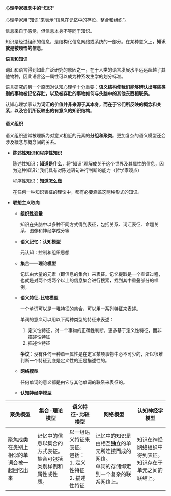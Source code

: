 #### 心理学家概念中的“知识”

心理学家用“知识”来表示“信息在记忆中的存贮、整合和组织”。

信息来自于感觉，但信息本身不等同于知识。

知识是经过组织的信息，是结构化信息网络或系统的一部分。在某种意义上，**知识就是被领悟的信息**。

**语言和知识**

词汇和语言得到如此广泛研究的原因之一，在于人类的语言发展水平远远超越了其他物种，因此语言这一属性可以成为种系发生学的划分标准。

语言研究的另一个原因对认知心理学十分重要：**语义结构使我们能够辨认出哪些类别的事物被记忆存贮，以及被存贮的事物如何与头脑中的其他东西相联系。**

认知心理学家认为**词汇的价值并非来源于其本身，而在于它们所反映的概念和关系，以及它们所反映出的有意义的知识结构**。

#### 语义组织

语义组织通常被理解为对意义相近的元素的**分组和聚类**。更加复杂的语义模型还会涉及概念与概念间的关系。

- **陈述性知识和程序性知识**

    陈述性知识：**知道是什么**，将“知识”理解成关于这个世界及其属性的信息，因为这种知识让我们具有对陈述语句进行判断的能力（哲学家观点）

    程序性知识：**知道怎么做**

    在任何一种知识表征的理论中，都有必要涵盖这两种形式的知识。

- **联想主义取向**

    - **组织性变量**

        知识在头脑中以多种不同方式得到表征，包括关系、词汇表征、命题关系、图像和神经学成分等

    - **语义记忆：认知模型**

        元认知：控制和组织思想

    - **集合——理论模型**

        记忆由大量的元素（即信息的集合）来表征。记忆提取是一个查证过程，也就是对两个或两个以上的信息集合进行搜索，找到其中重叠部分的样例。

    - **语义特征-比较模型**

        一个单词可以是一堆特征的集合，可以用一系列特征来表述。

        单词的意义可以用以下两种类型的特征来表述：

        1. 定义性特征，对一个事物的正确性判断，更多基于定义性特征，而非描述性特征
        2. 描述性特征

        **争议**：没有任何一种单一属性是在定义某项事物中必不可少的，所以很难判断一个特征到底是定义性的还是描述性的。

    - **网络模型**

        任何单词的意义都是由它与其他单词的联系来表征的。

    - **认知神经学模型**

| 聚类模型                                         | 集合-理论模型                                                | 语义特征-比较模型                                            | 网络模型                                                     | 认知神经学模型                                               |
| ------------------------------------------------ | ------------------------------------------------------------ | ------------------------------------------------------------ | ------------------------------------------------------------ | ------------------------------------------------------------ |
| 聚焦成类<br />在类别上相似的单词会被一起回忆出来 | 记忆中的信息以集合的方式表征。<br />集合可包括类别样例和属性或性质。 | 以一组语义特征来表征。<br />包括：<br />1. 定义性特征<br />2. 描述性特征 | 记忆中的知识是由相互**独立**的单元所连接而成的网络。<br />单词的存储绑定到一个复杂的联系网络上。 | 知识在神经网络组织中得到表征。<br />知识存在于单元之间的联结上。 |

